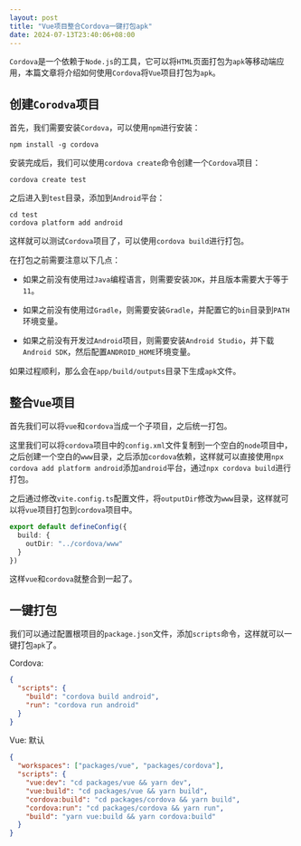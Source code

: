 ```yaml
---
layout: post
title: "Vue项目整合Cordova一键打包apk"
date: 2024-07-13T23:40:06+08:00
---
```


`Cordova`是一个依赖于`Node.js`的工具，它可以将`HTML`页面打包为`apk`等移动端应用，本篇文章将介绍如何使用`Cordova`将`Vue`项目打包为`apk`。

## 创建`Corodva`项目

首先，我们需要安装`Cordova`，可以使用`npm`进行安装：

```shell
npm install -g cordova
```

安装完成后，我们可以使用`cordova create`命令创建一个`Cordova`项目：

```shell
cordova create test
```

之后进入到`test`目录，添加到`Android`平台：

```shell
cd test
cordova platform add android
```

这样就可以测试`Cordova`项目了，可以使用`cordova build`进行打包。

在打包之前需要注意以下几点：

- 如果之前没有使用过`Java`编程语言，则需要安装`JDK`，并且版本需要大于等于`11`。

- 如果之前没有使用过`Gradle`，则需要安装`Gradle`，并配置它的`bin`目录到`PATH`环境变量。

- 如果之前没有开发过`Android`项目，则需要安装`Android Studio`，并下载`Android SDK`，然后配置`ANDROID_HOME`环境变量。

如果过程顺利，那么会在`app/build/outputs`目录下生成`apk`文件。

## 整合`Vue`项目

首先我们可以将`vue`和`cordova`当成一个子项目，之后统一打包。

这里我们可以将`cordova`项目中的`config.xml`文件复制到一个空白的`node`项目中，之后创建一个空白的`www`目录，之后添加`cordova`依赖，这样就可以直接使用`npx cordova add platform android`添加`android`平台，通过`npx cordova build`进行打包。

之后通过修改`vite.config.ts`配置文件，将`outputDir`修改为`www`目录，这样就可以将`vue`项目打包到`cordova`项目中。

```typescript
export default defineConfig({
  build: {
    outDir: "../cordova/www"
  }
})
```

这样`vue`和`cordova`就整合到一起了。

## 一键打包

我们可以通过配置根项目的`package.json`文件，添加`scripts`命令，这样就可以一键打包`apk`了。

Cordova:

```json
{
  "scripts": {
    "build": "cordova build android",
    "run": "cordova run android"
  }
}
```

Vue: 默认

```json
{
  "workspaces": ["packages/vue", "packages/cordova"],
  "scripts": {
    "vue:dev": "cd packages/vue && yarn dev",
    "vue:build": "cd packages/vue && yarn build",
    "cordova:build": "cd packages/cordova && yarn build",
    "cordova:run": "cd packages/cordova && yarn run",
    "build": "yarn vue:build && yarn cordova:build"
  }
}
```

